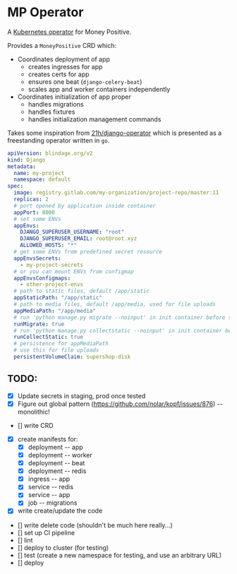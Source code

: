 # MP Operator

A [Kubernetes operator](https://github.com/cncf/tag-app-delivery/blob/main/operator-wg/whitepaper/Operator-WhitePaper_v1-0.md) for Money Positive.

Provides a `MoneyPositive` CRD which:
* Coordinates deployment of app
  * creates ingresses for app
  * creates certs for app
  * ensures one beat (`django-celery-beat`)
  * scales app and worker containers independently
* Coordinates initialization of app proper
  * handles migrations
  * handles fixtures
  * handles initialization management commands


Takes some inspiration from [21h/django-operator](https://git.blindage.org/21h/django-operator) which is presented as a freestanding operator written in `go`.


```yaml
apiVersion: blindage.org/v2
kind: Django
metadata:
  name: my-project
  namespace: default
spec:
  image: registry.gitlab.com/my-organization/project-repo/master:11
  replicas: 2
  # port opened by application inside container
  appPort: 8000
  # set some ENVs
  appEnvs:
    DJANGO_SUPERUSER_USERNAME: "root"
    DJANGO_SUPERUSER_EMAIL: root@root.xyz
    ALLOWED_HOSTS: "*"
  # get some ENVs from predefined secret resource
  appEnvsSecrets:
    - my-project-secrets
  # or you can mount ENVs from configmap
  appEnvsConfigmaps:
    - other-project-envs
  # path to static files, default /app/static
  appStaticPath: "/app/static"
  # path to media files, default /app/media, used for file uploads
  appMediaPath: "/app/media"
  # run 'python manage.py migrate --noinput' in init container before start
  runMigrate: true
  # run 'python manage.py collectstatic --noinput' in init container before start
  runCollectStatic: true
  # persistence for appMediaPath
  # use this for file uploads
  persistentVolumeClaim: supershop-disk
```

## TODO:

* [x] Update secrets in staging, prod once tested
* [x] Figure out global pattern (https://github.com/nolar/kopf/issues/876) -- monolithic!
* [] write CRD
* [x] create manifests for:
  * [x] deployment -- app
  * [x] deployment -- worker
  * [x] deployment -- beat
  * [x] deployment -- redis
  * [x] ingress -- app
  * [x] service -- redis
  * [x] service -- app
  * [x] job -- migrations
* [x] write create/update the code
* [] write delete code (shouldn't be much here really...)
* [] set up CI pipeline
* [] lint
* [] deploy to cluster (for testing)
* [] test (create a new namespace for testing, and use an arbitrary URL)
* [] deploy
